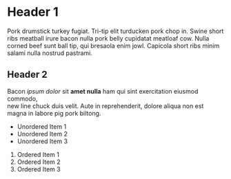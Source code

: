 # Header 1

Pork drumstick turkey fugiat. Tri-tip elit turducken pork chop in. Swine short ribs meatball irure bacon nulla pork belly cupidatat meatloaf cow. Nulla corned beef sunt ball tip, qui bresaola enim jowl. Capicola short ribs minim salami nulla nostrud pastrami.

## Header 2

Bacon *ipsum dolor* sit **amet nulla** ham qui sint exercitation eiusmod commodo, <br>new line chuck duis velit. Aute in reprehenderit, dolore aliqua non est magna in labore pig pork biltong.

* Unordered Item 1
* Unordered Item 2
* Unordered Item 3

1. Ordered Item 1
1. Ordered Item 2
1. Ordered Item 3

